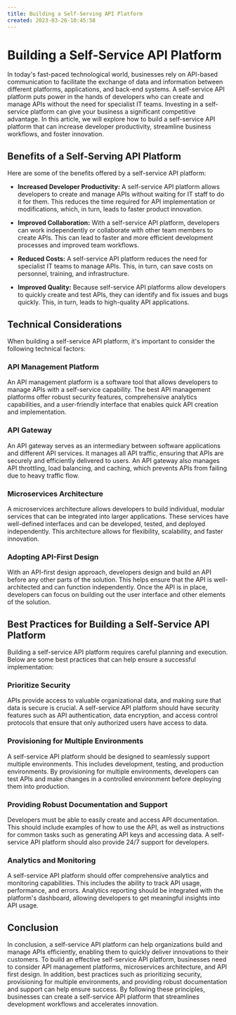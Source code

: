 ```yaml
---
title: Building a Self-Serving API Platform 
created: 2023-03-26-10:45:58
---
```


# Building a Self-Service API Platform

In today's fast-paced technological world, businesses rely on API-based communication to facilitate the exchange of data and information between different platforms, applications, and back-end systems. A self-service API platform puts power in the hands of developers who can create and manage APIs without the need for specialist IT teams. Investing in a self-service platform can give your business a significant competitive advantage. In this article, we will explore how to build a self-service API platform that can increase developer productivity, streamline business workflows, and foster innovation.

## Benefits of a Self-Serving API Platform

Here are some of the benefits offered by a self-service API platform:

- **Increased Developer Productivity:** A self-service API platform allows developers to create and manage APIs without waiting for IT staff to do it for them. This reduces the time required for API implementation or modifications, which, in turn, leads to faster product innovation.

- **Improved Collaboration:** With a self-service API platform, developers can work independently or collaborate with other team members to create APIs. This can lead to faster and more efficient development processes and improved team workflows.

- **Reduced Costs:** A self-service API platform reduces the need for specialist IT teams to manage APIs. This, in turn, can save costs on personnel, training, and infrastructure.

- **Improved Quality:** Because self-service API platforms allow developers to quickly create and test APIs, they can identify and fix issues and bugs quickly. This, in turn, leads to high-quality API applications.

## Technical Considerations

When building a self-service API platform, it's important to consider the following technical factors:

### API Management Platform

An API management platform is a software tool that allows developers to manage APIs with a self-service capability. The best API management platforms offer robust security features, comprehensive analytics capabilities, and a user-friendly interface that enables quick API creation and implementation.

### API Gateway

An API gateway serves as an intermediary between software applications and different API services. It manages all API traffic, ensuring that APIs are securely and efficiently delivered to users. An API gateway also manages API throttling, load balancing, and caching, which prevents APIs from failing due to heavy traffic flow.

### Microservices Architecture

A microservices architecture allows developers to build individual, modular services that can be integrated into larger applications. These services have well-defined interfaces and can be developed, tested, and deployed independently. This architecture allows for flexibility, scalability, and faster innovation.

### Adopting API-First Design

With an API-first design approach, developers design and build an API before any other parts of the solution. This helps ensure that the API is well-architected and can function independently. Once the API is in place, developers can focus on building out the user interface and other elements of the solution.

## Best Practices for Building a Self-Service API Platform

Building a self-service API platform requires careful planning and execution. Below are some best practices that can help ensure a successful implementation:

### Prioritize Security

APIs provide access to valuable organizational data, and making sure that data is secure is crucial. A self-service API platform should have security features such as API authentication, data encryption, and access control protocols that ensure that only authorized users have access to data.

### Provisioning for Multiple Environments

A self-service API platform should be designed to seamlessly support multiple environments. This includes development, testing, and production environments. By provisioning for multiple environments, developers can test APIs and make changes in a controlled environment before deploying them into production.

### Providing Robust Documentation and Support

Developers must be able to easily create and access API documentation. This should include examples of how to use the API, as well as instructions for common tasks such as generating API keys and accessing data. A self-service API platform should also provide 24/7 support for developers.

### Analytics and Monitoring

A self-service API platform should offer comprehensive analytics and monitoring capabilities. This includes the ability to track API usage, performance, and errors. Analytics reporting should be integrated with the platform's dashboard, allowing developers to get meaningful insights into API usage.

## Conclusion

In conclusion, a self-service API platform can help organizations build and manage APIs efficiently, enabling them to quickly deliver innovations to their customers. To build an effective self-service API platform, businesses need to consider API management platforms, microservices architecture, and API first design. In addition, best practices such as prioritizing security, provisioning for multiple environments, and providing robust documentation and support can help ensure success. By following these principles, businesses can create a self-service API platform that streamlines development workflows and accelerates innovation.
